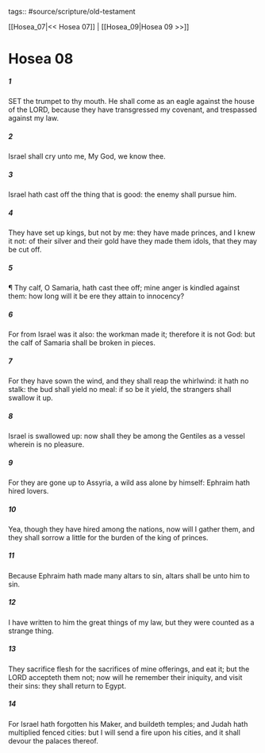 tags:: #source/scripture/old-testament

[[Hosea_07|<< Hosea 07]] | [[Hosea_09|Hosea 09 >>]]

# Hosea 08

##### 1

SET the trumpet to thy mouth. He shall come as an eagle against the house of the LORD, because they have transgressed my covenant, and trespassed against my law.

##### 2

Israel shall cry unto me, My God, we know thee.

##### 3

Israel hath cast off the thing that is good: the enemy shall pursue him.

##### 4

They have set up kings, but not by me: they have made princes, and I knew it not: of their silver and their gold have they made them idols, that they may be cut off.

##### 5

¶ Thy calf, O Samaria, hath cast thee off; mine anger is kindled against them: how long will it be ere they attain to innocency?

##### 6

For from Israel was it also: the workman made it; therefore it is not God: but the calf of Samaria shall be broken in pieces.

##### 7

For they have sown the wind, and they shall reap the whirlwind: it hath no stalk: the bud shall yield no meal: if so be it yield, the strangers shall swallow it up.

##### 8

Israel is swallowed up: now shall they be among the Gentiles as a vessel wherein is no pleasure.

##### 9

For they are gone up to Assyria, a wild ass alone by himself: Ephraim hath hired lovers.

##### 10

Yea, though they have hired among the nations, now will I gather them, and they shall sorrow a little for the burden of the king of princes.

##### 11

Because Ephraim hath made many altars to sin, altars shall be unto him to sin.

##### 12

I have written to him the great things of my law, but they were counted as a strange thing.

##### 13

They sacrifice flesh for the sacrifices of mine offerings, and eat it; but the LORD accepteth them not; now will he remember their iniquity, and visit their sins: they shall return to Egypt.

##### 14

For Israel hath forgotten his Maker, and buildeth temples; and Judah hath multiplied fenced cities: but I will send a fire upon his cities, and it shall devour the palaces thereof.
